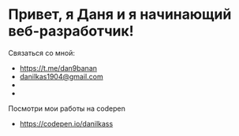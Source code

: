 # Привет, я Даня и я начинающий веб-разработчик!

Связаться со мной:
- https://t.me/dan9banan
- danilkas1904@gmail.com
-
-
Посмотри мои работы на codepen
- https://codepen.io/danilkass
